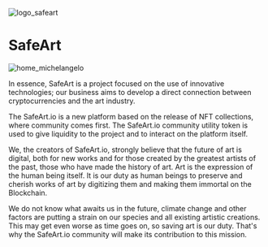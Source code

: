 ![logo_safeart](https://user-images.githubusercontent.com/76876906/190180817-8af180d8-5076-49eb-a06a-c73c006860ff.png)

# SafeArt

![home_michelangelo](https://user-images.githubusercontent.com/76876906/190180643-b5d943e1-6e11-4476-b8ef-68112c20e2a1.png)

In essence, SafeArt is a project focused on the use of innovative technologies; our
business aims to develop a direct connection between cryptocurrencies and the art
industry.


The SafeArt.io is a new platform based on the release of NFT collections, where
community comes first. The SafeArt.io community utility token is used to give liquidity to
the project and to interact on the platform itself.

We, the creators of SafeArt.io, strongly believe that the future of art is digital, both for
new works and for those created by the greatest artists of the past, those who have
made the history of art. Art is the expression of the human being itself. It is our duty as
human beings to preserve and cherish works of art by digitizing them and making them
immortal on the Blockchain.

We do not know what awaits us in the future, climate change and other factors are
putting a strain on our species and all existing artistic creations. This may get even worse
as time goes on, so saving art is our duty.
That's why the SafeArt.io community will make its contribution to this mission.
